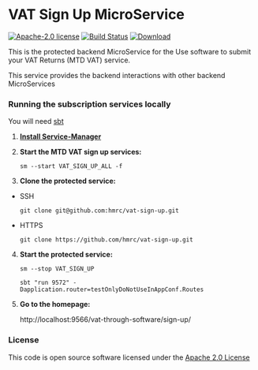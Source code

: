VAT Sign Up MicroService
====================================
[![Apache-2.0 license](http://img.shields.io/badge/license-Apache-brightgreen.svg)](http://www.apache.org/licenses/LICENSE-2.0.html)
[![Build Status](https://travis-ci.org/hmrc/vat-sign-up.svg?branch=master)](https://travis-ci.org/hmrc/vat-sign-up) [ ![Download](https://api.bintray.com/packages/hmrc/releases/vat-sign-up/images/download.svg) ](https://bintray.com/hmrc/releases/vat-sign-up/_latestVersion)

This is the protected backend MicroService for the Use software to submit your VAT Returns (MTD VAT) service.

This service provides the backend interactions with other backend MicroServices

### Running the subscription services locally

You will need [sbt](http://www.scala-sbt.org/)

1) **[Install Service-Manager](https://github.com/hmrc/service-manager/wiki/Install#install-service-manager)**


2) **Start the MTD VAT sign up services:**

   `sm --start VAT_SIGN_UP_ALL -f`


3) **Clone the protected service:**

  - SSH

     `git clone git@github.com:hmrc/vat-sign-up.git`

  - HTTPS

     `git clone https://github.com/hmrc/vat-sign-up.git`


4) **Start the protected service:**
   
   `sm --stop VAT_SIGN_UP`

   `sbt "run 9572" -Dapplication.router=testOnlyDoNotUseInAppConf.Routes`
   

5) **Go to the homepage:**

   http://localhost:9566/vat-through-software/sign-up/

### License

This code is open source software licensed under the [Apache 2.0 License]("http://www.apache.org/licenses/LICENSE-2.0.html" )
